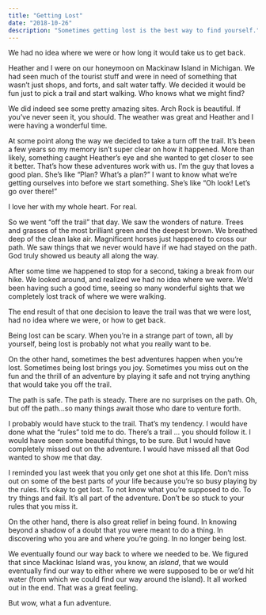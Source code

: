 ```yaml
---
title: "Getting Lost"
date: "2018-10-26"
description: "Sometimes getting lost is the best way to find yourself."
---
```


We had no idea where we were or how long it would take us to get back.

Heather and I were on our honeymoon on Mackinaw Island in Michigan. We had seen much of the tourist stuff and were in need of something that wasn’t just shops, and forts, and salt water taffy. We decided it would be fun just to pick a trail and start walking. Who knows what we might find?

We did indeed see some pretty amazing sites. Arch Rock is beautiful. If you’ve never seen it, you should. The weather was great and Heather and I were having a wonderful time.

At some point along the way we decided to take a turn off the trail. It’s been a few years so my memory isn’t super clear on how it happened. More than likely, something caught Heather’s eye and she wanted to get closer to see it better. That’s how these adventures work with us. I’m the guy that loves a good plan. She’s like “Plan? What’s a plan?” I want to know what we’re getting ourselves into before we start something. She’s like “Oh look! Let’s go over there!”

I love her with my whole heart. For real.

So we went “off the trail” that day. We saw the wonders of nature. Trees and grasses of the most brilliant green and the deepest brown. We breathed deep of the clean lake air. Magnificent horses just happened to cross our path. We saw things that we never would have if we had stayed on the path. God truly showed us beauty all along the way.

After some time we happened to stop for a second, taking a break from our hike. We looked around, and realized we had no idea where we were. We’d been having such a good time, seeing so many wonderful sights that we completely lost track of where we were walking.

The end result of that one decision to leave the trail was that we were lost, had no idea where we were, or how to get back.

Being lost can be scary. When you’re in a strange part of town, all by yourself, being lost is probably not what you really want to be.

On the other hand, sometimes the best adventures happen when you’re lost. Sometimes being lost brings you joy. Sometimes you miss out on the fun and the thrill of an adventure by playing it safe and not trying anything that would take you off the trail.

The path is safe. The path is steady. There are no surprises on the path. Oh, but off the path…so many things await those who dare to venture forth.

I probably would have stuck to the trail. That’s my tendency. I would have done what the “rules” told me to do. There’s a trail … you should follow it. I would have seen some beautiful things, to be sure. But I would have completely missed out on the adventure. I would have missed all that God wanted to show me that day.

I reminded you last week that you only get one shot at this life. Don’t miss out on some of the best parts of your life because you’re so busy playing by the rules. It’s okay to get lost. To not know what you’re supposed to do. To try things and fail. It’s all part of the adventure. Don’t be so stuck to your rules that you miss it.

On the other hand, there is also great relief in being found. In knowing beyond a shadow of a doubt that you were meant to do a thing. In discovering who you are and where you’re going. In no longer being lost.

We eventually found our way back to where we needed to be. We figured that since Mackinac Island was, you know, an _island_, that we would eventually find our way to either where we were supposed to be or we’d hit water (from which we could find our way around the island). It all worked out in the end. That was a great feeling.

But wow, what a fun adventure.
